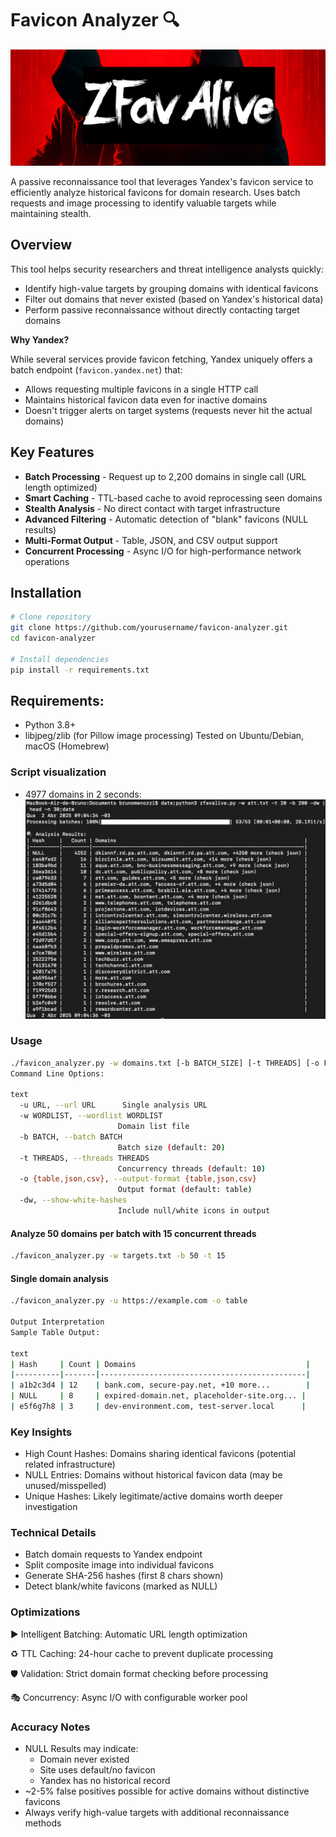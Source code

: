 # Favicon Analyzer 🔍
![logo.png](logo.png)

A passive reconnaissance tool that leverages Yandex's favicon service to efficiently analyze historical favicons for domain research. Uses batch requests and image processing to identify valuable targets while maintaining stealth.

## Overview

This tool helps security researchers and threat intelligence analysts quickly:
- Identify high-value targets by grouping domains with identical favicons
- Filter out domains that never existed (based on Yandex's historical data)
- Perform passive reconnaissance without directly contacting target domains

**Why Yandex?** 

While several services provide favicon fetching, Yandex uniquely offers a batch endpoint (`favicon.yandex.net`) that:
- Allows requesting multiple favicons in a single HTTP call
- Maintains historical favicon data even for inactive domains
- Doesn't trigger alerts on target systems (requests never hit the actual domains)

## Key Features

- **Batch Processing** - Request up to 2,200 domains in single call (URL length optimized)
- **Smart Caching** - TTL-based cache to avoid reprocessing seen domains
- **Stealth Analysis** - No direct contact with target infrastructure
- **Advanced Filtering** - Automatic detection of "blank" favicons (NULL results)
- **Multi-Format Output** - Table, JSON, and CSV output support
- **Concurrent Processing** - Async I/O for high-performance network operations

## Installation

```bash
# Clone repository
git clone https://github.com/yourusername/favicon-analyzer.git
cd favicon-analyzer

# Install dependencies
pip install -r requirements.txt
```

## Requirements:

- Python 3.8+
- libjpeg/zlib (for Pillow image processing)
Tested on Ubuntu/Debian, macOS (Homebrew)

### Script visualization
- 4977 domains in 2 seconds:
![usage.png](usage.png)

### Usage

```bash
./favicon_analyzer.py -w domains.txt [-b BATCH_SIZE] [-t THREADS] [-o FORMAT]
Command Line Options:

text
  -u URL, --url URL      Single analysis URL
  -w WORDLIST, --wordlist WORDLIST
                        Domain list file
  -b BATCH, --batch BATCH
                        Batch size (default: 20)
  -t THREADS, --threads THREADS
                        Concurrency threads (default: 10)
  -o {table,json,csv}, --output-format {table,json,csv}
                        Output format (default: table)
  -dw, --show-white-hashes
                        Include null/white icons in output
```

#### Analyze 50 domains per batch with 15 concurrent threads
```bash
./favicon_analyzer.py -w targets.txt -b 50 -t 15
```

#### Single domain analysis
```bash
./favicon_analyzer.py -u https://example.com -o table

Output Interpretation
Sample Table Output:

text
| Hash     | Count | Domains                                      |
|----------|-------|----------------------------------------------|
| a1b2c3d4 | 12    | bank.com, secure-pay.net, +10 more...        |
| NULL     | 8     | expired-domain.net, placeholder-site.org... |
| e5f6g7h8 | 3     | dev-environment.com, test-server.local      |
```

### Key Insights

- High Count Hashes: Domains sharing identical favicons (potential related infrastructure)
- NULL Entries: Domains without historical favicon data (may be unused/misspelled)
- Unique Hashes: Likely legitimate/active domains worth deeper investigation

### Technical Details

- Batch domain requests to Yandex endpoint
- Split composite image into individual favicons
- Generate SHA-256 hashes (first 8 chars shown)
- Detect blank/white favicons (marked as NULL)

### Optimizations

▶️ Intelligent Batching: Automatic URL length optimization

♻️ TTL Caching: 24-hour cache to prevent duplicate processing

🛡️ Validation: Strict domain format checking before processing

🎭 Concurrency: Async I/O with configurable worker pool

### Accuracy Notes
- NULL Results may indicate:
  - Domain never existed
  - Site uses default/no favicon
  - Yandex has no historical record
- ~2-5% false positives possible for active domains without distinctive favicons
- Always verify high-value targets with additional reconnaissance methods
